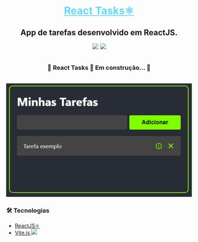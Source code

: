 <h1 align="center">
    <a style="color: #61DAFB;" href="https://isaac-yuri.github.io/react-tasks/">React Tasks⚛️</a>
</h1>

<h2 align="center">App de tarefas desenvolvido em ReactJS.</h2>

<div style="display: flex; justify-content: center; gap: 5px;">
    <img src="https://img.shields.io/github/license/Isaac-Yuri/react-tasks" />
    <img src="https://img.shields.io/static/v1?label=Yarn&message=1.22.11&color=pink" />
</div>

<br>

<h3 align="center"> 
	🚧 React Tasks 📃 Em construção... 🚧
</h3>

<br>

<div style="margin: auto"><img style="margin:auto;" src="./project-image.PNG"></div>

### 🛠 Tecnologias

- [ReactJS⚛️](https://pt-br.reactjs.org/)
    <li>
    <a href="https://vitejs.dev/">
    Vite.js <img style="width: 15px;" src="https://vitejs.dev/logo.svg" />
    </a>
    </li>